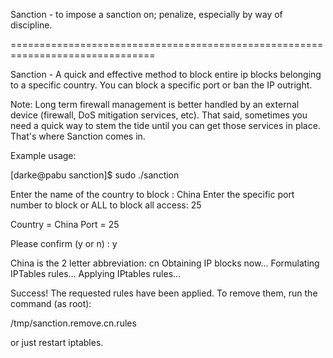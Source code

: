 Sanction - to impose a sanction on; penalize, especially by way of discipline. 

===============================================================================

Sanction - A quick and effective method to block entire ip blocks belonging 
to a specific country. You can block a specific port or ban the IP outright.

Note: Long term firewall management is better handled by an external device
(firewall, DoS mitigation services, etc). That said, sometimes you need a 
quick way to stem the tide until you can get those services in place. That's
where Sanction comes in.

Example usage:


[darke@pabu sanction]$ sudo ./sanction 

Enter the name of the country to block : China
Enter the specific port number to block or ALL to block all access: 25

Country = China
Port = 25

Please confirm (y or n) : y

China is the 2 letter abbreviation: cn
Obtaining IP blocks now...
Formulating IPTables rules...
Applying IPtables rules...

Success! The requested rules have been applied.
To remove them, run the command (as root):

/tmp/sanction.remove.cn.rules

or just restart iptables.



